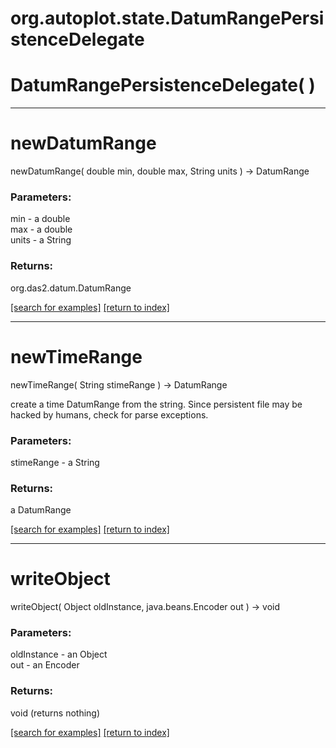 # org.autoplot.state.DatumRangePersistenceDelegate



# DatumRangePersistenceDelegate( )


***
<a name="newDatumRange"></a>
# newDatumRange
newDatumRange( double min, double max, String units ) &rarr; DatumRange



### Parameters:
min - a double
<br>max - a double
<br>units - a String

### Returns:
org.das2.datum.DatumRange


<a href="https://github.com/autoplot/dev/search?q=newDatumRange&unscoped_q=newDatumRange">[search for examples]</a>
<a href="https://github.com/autoplot/documentation/blob/master/javadoc/index-all.md">[return to index]</a>

***
<a name="newTimeRange"></a>
# newTimeRange
newTimeRange( String stimeRange ) &rarr; DatumRange

create a time DatumRange from the string.  Since persistent file may be
 hacked by humans, check for parse exceptions.

### Parameters:
stimeRange - a String

### Returns:
a DatumRange


<a href="https://github.com/autoplot/dev/search?q=newTimeRange&unscoped_q=newTimeRange">[search for examples]</a>
<a href="https://github.com/autoplot/documentation/blob/master/javadoc/index-all.md">[return to index]</a>

***
<a name="writeObject"></a>
# writeObject
writeObject( Object oldInstance, java.beans.Encoder out ) &rarr; void



### Parameters:
oldInstance - an Object
<br>out - an Encoder

### Returns:
void (returns nothing)


<a href="https://github.com/autoplot/dev/search?q=writeObject&unscoped_q=writeObject">[search for examples]</a>
<a href="https://github.com/autoplot/documentation/blob/master/javadoc/index-all.md">[return to index]</a>

